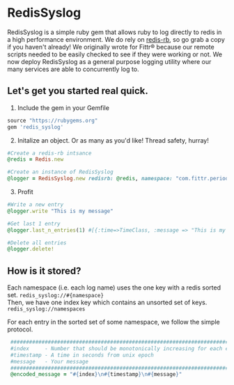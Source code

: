 RedisSyslog
===================
RedisSyslog is a simple ruby gem that allows ruby to log directly to redis in a high performance environment.  We do rely on [redis-rb](https://github.com/redis/redis-rb "redis-rb"), so go grab a copy if you haven't already!  We originally wrote for Fittr® because our remote scripts needed to be easily checked to see if they were working or not.  We now deploy RedisSyslog as a general purpose logging utility where our many services are able to concurrently log to.

Let's get you started real quick.
-------------

1. Include the gem in your Gemfile
 ```ruby
source "https://rubygems.org"
gem 'redis_syslog'
```

2. Initalize an object.  Or as many as you'd like! Thread safety, hurray!
 ```ruby
#Create a redis-rb intsance
@redis = Redis.new

#Create an instance of RedisSyslog 
@logger = RedisSyslog.new redisrb: @redis, namespace: "com.fittr.periodic"
```

3. Profit
 ```ruby
#Write a new entry
@logger.write "This is my message"

#Get last 1 entry
@logger.last_n_entries(1) #[{:time=>TimeClass, :message => "This is my message"]

#Delete all entries
@logger.delete!
```

How is it stored?
------------
Each namespace (i.e. each log name) uses the one key with a redis sorted set. `` redis_syslog://#{namespace} ``<br />
Then, we have one index key which contains an unsorted set of keys. `` redis_syslog://namespaces ``

For each entry in the sorted set of some namespace, we follow the simple protocol.
```ruby
 ###########################################################################
 #index     - Number that should be monotonically increasing for each entry
 #timestamp - A time in seconds from unix epoch
 #message   - Your message
 ###########################################################################
 @encoded_message = "#{index}\n#{timestamp}\n#{message}"
```

